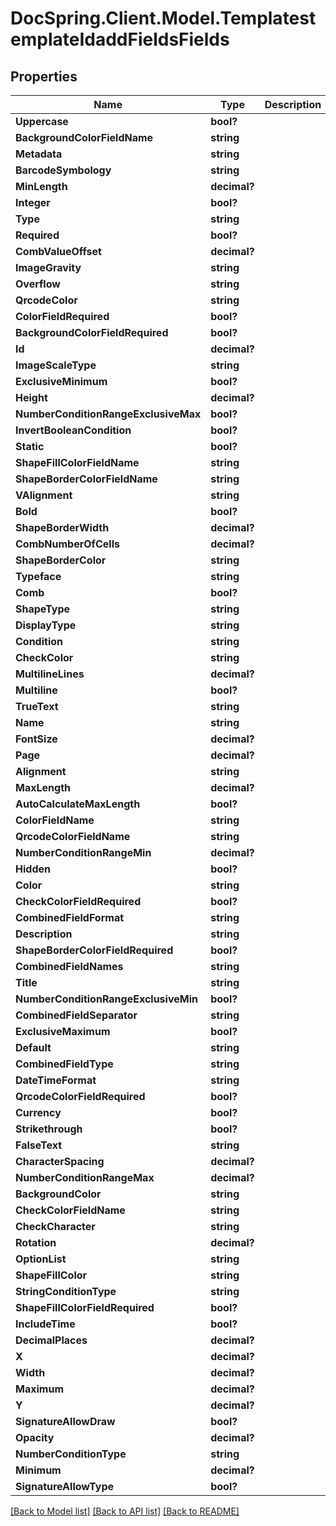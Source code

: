 # DocSpring.Client.Model.TemplatestemplateIdaddFieldsFields
## Properties

Name | Type | Description | Notes
------------ | ------------- | ------------- | -------------
**Uppercase** | **bool?** |  | [optional] 
**BackgroundColorFieldName** | **string** |  | [optional] 
**Metadata** | **string** |  | [optional] 
**BarcodeSymbology** | **string** |  | [optional] 
**MinLength** | **decimal?** |  | [optional] 
**Integer** | **bool?** |  | [optional] 
**Type** | **string** |  | [optional] 
**Required** | **bool?** |  | [optional] 
**CombValueOffset** | **decimal?** |  | [optional] 
**ImageGravity** | **string** |  | [optional] 
**Overflow** | **string** |  | [optional] 
**QrcodeColor** | **string** |  | [optional] 
**ColorFieldRequired** | **bool?** |  | [optional] 
**BackgroundColorFieldRequired** | **bool?** |  | [optional] 
**Id** | **decimal?** |  | [optional] 
**ImageScaleType** | **string** |  | [optional] 
**ExclusiveMinimum** | **bool?** |  | [optional] 
**Height** | **decimal?** |  | [optional] 
**NumberConditionRangeExclusiveMax** | **bool?** |  | [optional] 
**InvertBooleanCondition** | **bool?** |  | [optional] 
**Static** | **bool?** |  | [optional] 
**ShapeFillColorFieldName** | **string** |  | [optional] 
**ShapeBorderColorFieldName** | **string** |  | [optional] 
**VAlignment** | **string** |  | [optional] 
**Bold** | **bool?** |  | [optional] 
**ShapeBorderWidth** | **decimal?** |  | [optional] 
**CombNumberOfCells** | **decimal?** |  | [optional] 
**ShapeBorderColor** | **string** |  | [optional] 
**Typeface** | **string** |  | [optional] 
**Comb** | **bool?** |  | [optional] 
**ShapeType** | **string** |  | [optional] 
**DisplayType** | **string** |  | [optional] 
**Condition** | **string** |  | [optional] 
**CheckColor** | **string** |  | [optional] 
**MultilineLines** | **decimal?** |  | [optional] 
**Multiline** | **bool?** |  | [optional] 
**TrueText** | **string** |  | [optional] 
**Name** | **string** |  | [optional] 
**FontSize** | **decimal?** |  | [optional] 
**Page** | **decimal?** |  | [optional] 
**Alignment** | **string** |  | [optional] 
**MaxLength** | **decimal?** |  | [optional] 
**AutoCalculateMaxLength** | **bool?** |  | [optional] 
**ColorFieldName** | **string** |  | [optional] 
**QrcodeColorFieldName** | **string** |  | [optional] 
**NumberConditionRangeMin** | **decimal?** |  | [optional] 
**Hidden** | **bool?** |  | [optional] 
**Color** | **string** |  | [optional] 
**CheckColorFieldRequired** | **bool?** |  | [optional] 
**CombinedFieldFormat** | **string** |  | [optional] 
**Description** | **string** |  | [optional] 
**ShapeBorderColorFieldRequired** | **bool?** |  | [optional] 
**CombinedFieldNames** | **string** |  | [optional] 
**Title** | **string** |  | [optional] 
**NumberConditionRangeExclusiveMin** | **bool?** |  | [optional] 
**CombinedFieldSeparator** | **string** |  | [optional] 
**ExclusiveMaximum** | **bool?** |  | [optional] 
**Default** | **string** |  | [optional] 
**CombinedFieldType** | **string** |  | [optional] 
**DateTimeFormat** | **string** |  | [optional] 
**QrcodeColorFieldRequired** | **bool?** |  | [optional] 
**Currency** | **bool?** |  | [optional] 
**Strikethrough** | **bool?** |  | [optional] 
**FalseText** | **string** |  | [optional] 
**CharacterSpacing** | **decimal?** |  | [optional] 
**NumberConditionRangeMax** | **decimal?** |  | [optional] 
**BackgroundColor** | **string** |  | [optional] 
**CheckColorFieldName** | **string** |  | [optional] 
**CheckCharacter** | **string** |  | [optional] 
**Rotation** | **decimal?** |  | [optional] 
**OptionList** | **string** |  | [optional] 
**ShapeFillColor** | **string** |  | [optional] 
**StringConditionType** | **string** |  | [optional] 
**ShapeFillColorFieldRequired** | **bool?** |  | [optional] 
**IncludeTime** | **bool?** |  | [optional] 
**DecimalPlaces** | **decimal?** |  | [optional] 
**X** | **decimal?** |  | [optional] 
**Width** | **decimal?** |  | [optional] 
**Maximum** | **decimal?** |  | [optional] 
**Y** | **decimal?** |  | [optional] 
**SignatureAllowDraw** | **bool?** |  | [optional] 
**Opacity** | **decimal?** |  | [optional] 
**NumberConditionType** | **string** |  | [optional] 
**Minimum** | **decimal?** |  | [optional] 
**SignatureAllowType** | **bool?** |  | [optional] 

[[Back to Model list]](../README.md#documentation-for-models) [[Back to API list]](../README.md#documentation-for-api-endpoints) [[Back to README]](../README.md)

